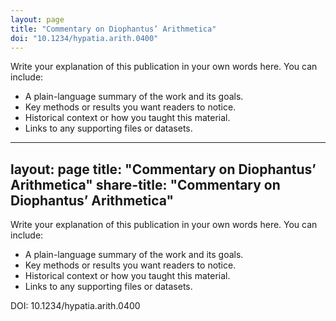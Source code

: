 ```yaml
---
layout: page
title: "Commentary on Diophantus’ Arithmetica"
doi: "10.1234/hypatia.arith.0400"
---
```


Write your explanation of this publication in your own words here. You can include:

- A plain-language summary of the work and its goals.
- Key methods or results you want readers to notice.
- Historical context or how you taught this material.
- Links to any supporting files or datasets.
---
layout: page
title: "Commentary on Diophantus’ Arithmetica"
share-title: "Commentary on Diophantus’ Arithmetica"
---

Write your explanation of this publication in your own words here. You can include:

- A plain-language summary of the work and its goals.
- Key methods or results you want readers to notice.
- Historical context or how you taught this material.
- Links to any supporting files or datasets.

DOI: 10.1234/hypatia.arith.0400
